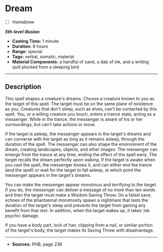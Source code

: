 # Dream
- [ ] Homebrew

***5th-level illusion***
- **Casting Time:** 1 minute
- **Duration:** 8 hours
- **Range:** special
- **Tags:** verbal, somatic, material
- **Material Components:** a handful of sand, a dab of ink, and a writing quill plucked from a sleeping bird

---

## Description
This spell shapes a creature's dreams.
Choose a creature known to you as the target of this spell.
The target must be on the same plane of existence as you.
Creatures that don't sleep, such as elves, can't be contacted by this spell.
You, or a willing creature you touch, enters a trance state, acting as a messenger.
While in the trance, the messenger is aware of his or her surroundings, but can't take actions or move.

If the target is asleep, the messenger appears in the target's dreams and can converse with the target as long as it remains asleep, through the duration of the spell.
The messenger can also shape the environment of the dream, creating landscapes, objects, and other images.
The messenger can emerge from the trance at any time, ending the effect of the spell early.
The target recalls the dream perfectly upon waking.
If the target is awake when you cast the spell, the messenger knows it, and can either end the trance (and the spell) or wait for the target to fall asleep, at which point the messenger appears in the target's dreams.

You can make the messenger appear monstrous and terrifying to the target.
If you do, the messenger can deliver a message of no more than ten words and then the target must make a Wisdom Saving Throw.
On a failed save, echoes of the phantasmal monstrosity spawn a nightmare that lasts the duration of the target's sleep and prevents the target from gaining any benefit from that rest.
In addition, when the target wakes up, it takes `3d6` psychic damage.

If you have a body part, lock of hair, clipping from a nail, or similar portion of the target's body, the target makes its Saving Throw with disadvantage.

---

- **Sources:** PHB, page 236
